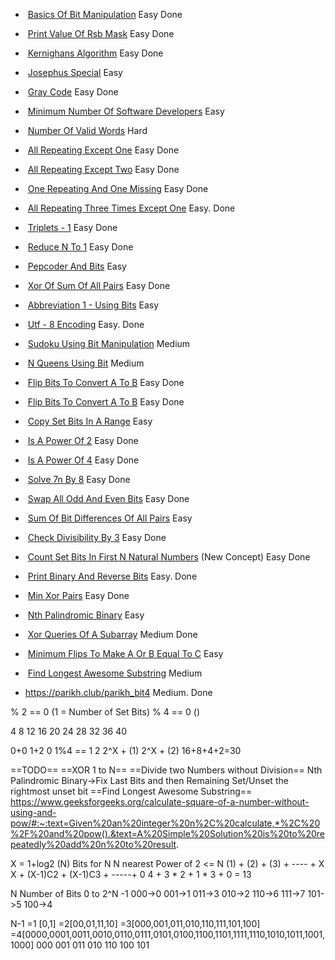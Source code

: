 -  [Basics Of Bit Manipulation](https://www.pepcoding.com/resources/data-structures-and-algorithms-in-java-levelup/bit-manipulation/basics-of-bit-official/ojquestion) Easy                                                                                     Done
    
-  [Print Value Of Rsb Mask](https://www.pepcoding.com/resources/data-structures-and-algorithms-in-java-levelup/bit-manipulation/print-value-of-rsb-mask-official/ojquestion) Easy                                                                                        Done
    
-  [Kernighans Algorithm](https://www.pepcoding.com/resources/data-structures-and-algorithms-in-java-levelup/bit-manipulation/kernighans-algo-official/ojquestion) Easy                                                                                             Done
    
-  [Josephus Special](https://www.pepcoding.com/resources/data-structures-and-algorithms-in-java-levelup/bit-manipulation/josephus-special-official/ojquestion) Easy
    
-  [Gray Code](https://www.pepcoding.com/resources/data-structures-and-algorithms-in-java-levelup/bit-manipulation/gray-code/ojquestion) Easy                                                                                                                Done
    
-  [Minimum Number Of Software Developers](https://www.pepcoding.com/resources/data-structures-and-algorithms-in-java-levelup/bit-manipulation/minimum-number-of-software-developers-official/ojquestion) Easy
    
-  [Number Of Valid Words](https://www.pepcoding.com/resources/data-structures-and-algorithms-in-java-levelup/bit-manipulation/number-of-valid-words-official/ojquestion) Hard
    
-  [All Repeating Except One](https://www.pepcoding.com/resources/data-structures-and-algorithms-in-java-levelup/bit-manipulation/all-repeating-except-one-official/ojquestion) Easy                                                                                      Done
    
-  [All Repeating Except Two](https://www.pepcoding.com/resources/data-structures-and-algorithms-in-java-levelup/bit-manipulation/all-repeating-except-two-official/ojquestion) Easy               Done
    
-  [One Repeating And One Missing](https://www.pepcoding.com/resources/data-structures-and-algorithms-in-java-levelup/bit-manipulation/one-repeating-and-one-missing-official/ojquestion) Easy        Done
    
-  [All Repeating Three Times Except One](https://www.pepcoding.com/resources/data-structures-and-algorithms-in-java-levelup/bit-manipulation/all-repeating-three-times-except-one-official/ojquestion) Easy.   Done
    
-  [Triplets - 1](https://www.pepcoding.com/resources/data-structures-and-algorithms-in-java-levelup/bit-manipulation/triplets-1-official/ojquestion) Easy                                                                           Done   
    
-  [Reduce N To 1](https://www.pepcoding.com/resources/data-structures-and-algorithms-in-java-levelup/bit-manipulation/reduce-n-to-1-official/ojquestion) Easy           Done
    
-  [Pepcoder And Bits](https://www.pepcoding.com/resources/data-structures-and-algorithms-in-java-levelup/bit-manipulation/pepcoder-and-bits-official/ojquestion) Easy
    
-  [Xor Of Sum Of All Pairs](https://www.pepcoding.com/resources/data-structures-and-algorithms-in-java-levelup/bit-manipulation/xor-sum-pair-official/ojquestion) Easy                       Done
    
-  [Abbreviation 1 - Using Bits](https://www.pepcoding.com/resources/data-structures-and-algorithms-in-java-levelup/bit-manipulation/abrreviation1-using-bits-official/ojquestion) Easy
    
-  [Utf - 8 Encoding](https://www.pepcoding.com/resources/data-structures-and-algorithms-in-java-levelup/bit-manipulation/utf-8-encoding-official/ojquestion) Easy. Done
    
-  [Sudoku Using Bit Manipulation](https://www.pepcoding.com/resources/data-structures-and-algorithms-in-java-levelup/bit-manipulation/sudoku-using-bit-manipulation-official/ojquestion) Medium
    
-  [N Queens Using Bit](https://www.pepcoding.com/resources/data-structures-and-algorithms-in-java-levelup/bit-manipulation/nqueens-using-bits-official/ojquestion) Medium
    
-  [Flip Bits To Convert A To B](https://www.pepcoding.com/resources/data-structures-and-algorithms-in-java-levelup/bit-manipulation/flip-bits-to-convert-a-to-b-official/ojquestion) Easy                                                                                   Done
    
-  [Flip Bits To Convert A To B](https://www.pepcoding.com/resources/data-structures-and-algorithms-in-java-levelup/bit-manipulation/flip-bits-to-convert-a-to-b-official/ojquestion) Easy                                                                                  Done
    
-  [Copy Set Bits In A Range](https://www.pepcoding.com/resources/data-structures-and-algorithms-in-java-levelup/bit-manipulation/copy-set-bits-in-a-range-official/ojquestion) Easy
    
-  [Is A Power Of 2](https://www.pepcoding.com/resources/data-structures-and-algorithms-in-java-levelup/bit-manipulation/is-a-power-of-2-official/ojquestion) Easy                Done
    
-  [Is A Power Of 4](https://www.pepcoding.com/resources/data-structures-and-algorithms-in-java-levelup/bit-manipulation/is-a-power-of-4/ojquestion) Easy               Done
     
-  [Solve 7n By 8](https://www.pepcoding.com/resources/data-structures-and-algorithms-in-java-levelup/bit-manipulation/solve-7nby8-official/ojquestion) Easy                 Done
    
-  [Swap All Odd And Even Bits](https://www.pepcoding.com/resources/data-structures-and-algorithms-in-java-levelup/bit-manipulation/swap-all-odd-and-even-bits-official/ojquestion) Easy  Done
    
-  [Sum Of Bit Differences Of All Pairs](https://www.pepcoding.com/resources/data-structures-and-algorithms-in-java-levelup/bit-manipulation/sum-of-bit-differences-of-all-pairs-official/ojquestion) Easy
    
-  [Check Divisibility By 3](https://www.pepcoding.com/resources/data-structures-and-algorithms-in-java-levelup/bit-manipulation/check-divisibility-by-3-official/ojquestion) Easy        Done                                
    
-  [Count Set Bits In First N Natural Numbers](https://www.pepcoding.com/resources/data-structures-and-algorithms-in-java-levelup/bit-manipulation/count-setbits-in-first-n-natural-numbers-official/ojquestion) (New Concept) Easy             Done
    
-  [Print Binary And Reverse Bits](https://www.pepcoding.com/resources/data-structures-and-algorithms-in-java-levelup/bit-manipulation/print-binary-and-reverse-bits-official/ojquestion) Easy. Done
    
-  [Min Xor Pairs](https://www.pepcoding.com/resources/data-structures-and-algorithms-in-java-levelup/bit-manipulation/min-xor-pairs-official/ojquestion) Easy            Done
    
-  [Nth Palindromic Binary](https://www.pepcoding.com/resources/data-structures-and-algorithms-in-java-levelup/bit-manipulation/nth-palindromic-binary-official/ojquestion) Easy
    
-  [Xor Queries Of A Subarray](https://www.pepcoding.com/resources/data-structures-and-algorithms-in-java-levelup/bit-manipulation/bit-manipulation-xor-qs/ojquestion) Medium           Done
    
-  [Minimum Flips To Make A Or B Equal To C](https://www.pepcoding.com/resources/data-structures-and-algorithms-in-java-levelup/bit-manipulation/minimum-flips-abc/ojquestion) Easy
    
-  [Find Longest Awesome Substring](https://www.pepcoding.com/resources/data-structures-and-algorithms-in-java-levelup/bit-manipulation/find-longest-awesome-substring/ojquestion) Medium
- https://parikh.club/parikh_bit4 Medium.  Done


% 2 == 0 (1 =  Number of Set Bits)
% 4 == 0 ()

4 8 12 16 20 24 28 32 36 40


0+0
1+2
0 
1%4 == 1
2
2^X + (1)
2^X + (2)
16+8+4+2=30


==TODO==
==XOR 1 to N==
==Divide two Numbers without Division==
Nth Palindromic Binary->Fix Last Bits and then Remaining
Set/Unset the rightmost unset bit
==Find Longest Awesome Substring==
https://www.geeksforgeeks.org/calculate-square-of-a-number-without-using-and-pow/#:~:text=Given%20an%20integer%20n%2C%20calculate,*%2C%20%2F%20and%20pow().&text=A%20Simple%20Solution%20is%20to%20repeatedly%20add%20n%20to%20result.




X = 1+log2 (N) Bits for N 
N nearest Power of 2 <= N 
(1) + (2) + (3) + ---- + X 
X + (X-1)C2 + (X-1)C3 + -----+ 0
4 + 3 * 2 + 1 * 3 + 0 = 13



N Number of Bits
0 to 2^N -1 
000->0
001->1
011->3
010->2
110->6
111->7
101->5
100->4


N-1
=1 [0,1]
=2[00,01,11,10]
=3[000,001,011,010,110,111,101,100]
=4[0000,0001,0011,0010,0110,0111,0101,0100,1100,1101,1111,1110,1010,1011,1001,1000]
000
001
011
010
110
100
101


